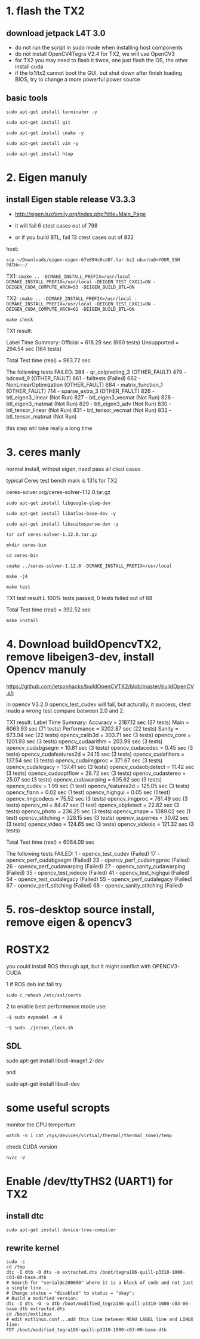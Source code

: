 # 1. flash the TX2
## download jetpack L4T 3.0
* do not run the script in sudo mode when installing host components
* do not install OpenCV4Tegra V2.4 for TX2, we will use OpenCV3
* for TX2 you may need to flash it tiwce, one just flash the OS, the other install cuda
* if the tx1/tx2 cannot boot the GUI, but shut down after finish loading BIOS, try to change a more powerful power source

## basic tools
`sudo apt-get install terminator -y`

`sudo apt-get install git`

`sudo apt-get install cmake -y`

`sudo apt-get install vim -y`

`sudo apt-get install htop`

# 2. Eigen manuly
## install Eigen stable release V3.3.3

* http://eigen.tuxfamily.org/index.php?title=Main_Page

* it will fail 6 ctest cases out of 798
* or if you build BTL, fail 13 ctest cases out of 832

host:

`scp ~/Downloads/eigen-eigen-67e894c6cd8f.tar.bz2 ubuntu@<YOUR_SSH PATH>:~/`

TX1:
`cmake .. -DCMAKE_INSTALL_PREFIX=/usr/local -DCMAKE_INSTALL_PREFIX=/usr/local -DEIGEN_TEST_CXX11=ON -DEIGEN_CUDA_COMPUTE_ARCH=53 -DEIGEN_BUILD_BTL=ON`

TX2:
`cmake .. -DCMAKE_INSTALL_PREFIX=/usr/local -DCMAKE_INSTALL_PREFIX=/usr/local -DEIGEN_TEST_CXX11=ON -DEIGEN_CUDA_COMPUTE_ARCH=62 -DEIGEN_BUILD_BTL=ON`

`make check`

TX1 result:


Label Time Summary:
Official       = 618.29 sec (660 tests)
Unsupported    = 294.54 sec (164 tests)

Total Test time (real) = 963.72 sec

The following tests FAILED:
	384 - qr_colpivoting_3 (OTHER_FAULT)
	479 - bdcsvd_9 (OTHER_FAULT)
	661 - failtests (Failed)
	662 - NonLinearOptimization (OTHER_FAULT)
	684 - matrix_function_1 (OTHER_FAULT)
	714 - sparse_extra_3 (OTHER_FAULT)
	826 - btl_eigen3_linear (Not Run)
	827 - btl_eigen3_vecmat (Not Run)
	828 - btl_eigen3_matmat (Not Run)
	829 - btl_eigen3_adv (Not Run)
	830 - btl_tensor_linear (Not Run)
	831 - btl_tensor_vecmat (Not Run)
	832 - btl_tensor_matmat (Not Run)


this step will take really a long time

# 3. ceres manly
normal install, without eigen, need pass all ctest cases

typical Ceres test bench mark is 131s for TX2

ceres-solver.org/ceres-solver-1.12.0.tar.gz

`sudo apt-get install libgoogle-glog-dev`

`sudo apt-get install libatlas-base-dev -y`

`sudo apt-get install libsuitesparse-dev -y`

`tar zxf ceres-solver-1.12.0.tar.gz`

`mkdir ceres-bin`

`cd ceres-bin`

`cmake ../ceres-solver-1.12.0 -DCMAKE_INSTALL_PREFIX=/usr/local` 

`make -j4`

`make test`

TX1 test result:L
100% tests passed, 0 tests failed out of 68

Total Test time (real) = 392.52 sec


`make install`

# 4. Download buildOpencvTX2, remove libeigen3-dev, install Opencv manuly

https://github.com/jetsonhacks/buildOpenCVTX2/blob/master/buildOpenCV.sh

in opencv V3.2.0
opencv_test_cudev will fail, but acturally, it success, ctest made a wrong test compare between 2.0 and 2.

TX1 result:
Label Time Summary:
Accuracy                 = 2187.12 sec (27 tests)
Main                     = 6063.93 sec (71 tests)
Performance              = 3202.87 sec (22 tests)
Sanity                   = 673.94 sec (22 tests)
opencv_calib3d           = 303.71 sec (3 tests)
opencv_core              = 1201.93 sec (3 tests)
opencv_cudaarithm        = 203.99 sec (3 tests)
opencv_cudabgsegm        =  10.81 sec (3 tests)
opencv_cudacodec         =   0.45 sec (3 tests)
opencv_cudafeatures2d    =  24.15 sec (3 tests)
opencv_cudafilters       = 137.54 sec (3 tests)
opencv_cudaimgproc       = 371.67 sec (3 tests)
opencv_cudalegacy        = 137.41 sec (3 tests)
opencv_cudaobjdetect     =  11.42 sec (3 tests)
opencv_cudaoptflow       =  28.72 sec (3 tests)
opencv_cudastereo        =  25.07 sec (3 tests)
opencv_cudawarping       = 605.62 sec (3 tests)
opencv_cudev             =   1.99 sec (1 test)
opencv_features2d        = 125.05 sec (3 tests)
opencv_flann             =   0.02 sec (1 test)
opencv_highgui           =   0.05 sec (1 test)
opencv_imgcodecs         =  75.52 sec (3 tests)
opencv_imgproc           = 761.49 sec (3 tests)
opencv_ml                =  84.47 sec (1 test)
opencv_objdetect         =  22.82 sec (3 tests)
opencv_photo             = 236.25 sec (3 tests)
opencv_shape             = 1089.02 sec (1 test)
opencv_stitching         = 328.15 sec (3 tests)
opencv_superres          =  30.62 sec (3 tests)
opencv_video             = 124.65 sec (3 tests)
opencv_videoio           = 121.32 sec (3 tests)

Total Test time (real) = 6064.09 sec

The following tests FAILED:
	  1 - opencv_test_cudev (Failed)
	 17 - opencv_perf_cudabgsegm (Failed)
	 23 - opencv_perf_cudaimgproc (Failed)
	 26 - opencv_perf_cudawarping (Failed)
	 27 - opencv_sanity_cudawarping (Failed)
	 35 - opencv_test_videoio (Failed)
	 41 - opencv_test_highgui (Failed)
	 54 - opencv_test_cudalegacy (Failed)
	 55 - opencv_perf_cudalegacy (Failed)
	 67 - opencv_perf_stitching (Failed)
	 68 - opencv_sanity_stitching (Failed)

# 5. ros-desktop source install, remove eigen & opencv3

# ROSTX2

you could install ROS through apt, but it might conflict with OPENCV3-CUDA

1 if ROS deb init fall try

`sudo c_rehash /etc/ssl/certs`

2 to enable best performence mode use:

`~$ sudo nvpmodel -m 0`

`~$ sudo ./jecson_clock.sh`

## SDL
sudo apt-get install libsdl-image1.2-dev 

and

sudo apt-get install libsdl-dev

# some useful scropts
monitor the CPU temperture

`watch -n 1 cat /sys/devices/virtual/thermal/thermal_zone1/temp`

check CUDA version

`nvcc -V`


# Enable /dev/ttyTHS2 (UART1) for TX2

## install dtc 
```
sudo apt-get install device-tree-compiler
```
## rewrite kernel

```
sudo -s
cd /tmp
dtc -I dtb -O dts -o extracted.dts /boot/tegra186-quill-p3310-1000-c03-00-base.dtb
# Search for "serial@c280000" where it is a block of code and not just a single line...
# Change status = "disabled" to status = "okay";
# Build a modified version:
dtc -I dts -O -o dtb /boot/modified_tegra186-quill-p3310-1000-c03-00-base.dtb extracted.dts
cd /boot/extlinux
# edit extlinux.conf...add this line between MENU LABEL line and LINUX line:
FDT /boot/modified_tegra186-quill-p3310-1000-c03-00-base.dtb
```
